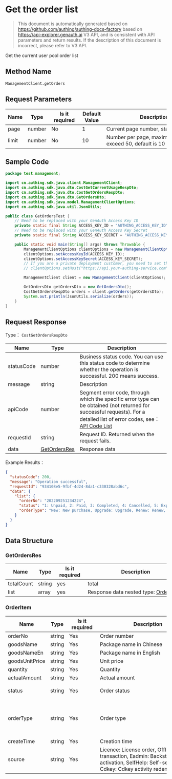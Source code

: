 # Get the order list

<!--
Warning ⚠️:
Do not modify this document directly,
https://github.com/Authing/authing-docs-factory
Use this project to generate
-->

<LastUpdated />

> This document is automatically generated based on https://github.com/authing/authing-docs-factory based on https://api-explorer.genauth.ai V3 API, and is consistent with API parameters and return results. If the description of this document is incorrect, please refer to V3 API.

Get the current user pool order list

## Method Name

`ManagementClient.getOrders`

## Request Parameters

| Name  | Type   | <div style="width:80px">Is it required</div> | <div style="width:60px">Default Value</div> | <div style="width:300px">Description</div>               | <div style="width:200px">Example Value</div> |
| ----- | ------ | -------------------------------------------- | ------------------------------------------- | -------------------------------------------------------- | -------------------------------------------- |
| page  | number | No                                           | 1                                           | Current page number, starting from 1                     | `1`                                          |
| limit | number | No                                           | 10                                          | Number per page, maximum cannot exceed 50, default is 10 | `10`                                         |

## Sample Code

```java
package test.management;

import cn.authing.sdk.java.client.ManagementClient;
import cn.authing.sdk.java.dto.CostGetCurrentUsageRespDto;
import cn.authing.sdk.java.dto.CostGetOrdersRespDto;
import cn.authing.sdk.java.dto.GetOrdersDto;
import cn.authing.sdk.java.model.ManagementClientOptions;
import cn.authing.sdk.java.util.JsonUtils;

public class GetOrdersTest {
    // Need to be replaced with your GenAuth Access Key ID
    private static final String ACCESS_KEY_ID = "AUTHING_ACCESS_KEY_ID";
    // Need to be replaced with your GenAuth Access Key Secret
    private static final String ACCESS_KEY_SECRET = "AUTHING_ACCESS_KEY_SECRET";

    public static void main(String[] args) throws Throwable {
        ManagementClientOptions clientOptions = new ManagementClientOptions();
        clientOptions.setAccessKeyId(ACCESS_KEY_ID);
        clientOptions.setAccessKeySecret(ACCESS_KEY_SECRET);
        // If you are a private deployment customer, you need to set the GenAuth service domain name
        // clientOptions.setHost("https://api.your-authing-service.com");

        ManagementClient client = new ManagementClient(clientOptions);

        GetOrdersDto getOrdersDto = new GetOrdersDto();
        CostGetOrdersRespDto orders = client.getOrders(getOrdersDto);
        System.out.println(JsonUtils.serialize(orders));
    }
}

```

## Request Response

Type： `CostGetOrdersRespDto`

| Name       | Type                                     | Description                                                                                                                                                                                                                                                                                                                                       |
| ---------- | ---------------------------------------- | ------------------------------------------------------------------------------------------------------------------------------------------------------------------------------------------------------------------------------------------------------------------------------------------------------------------------------------------------- |
| statusCode | number                                   | Business status code. You can use this status code to determine whether the operation is successful. 200 means success.                                                                                                                                                                                                                           |
| message    | string                                   | Description                                                                                                                                                                                                                                                                                                                                       |
| apiCode    | number                                   | Segment error code, through which the specific error type can be obtained (not returned for successful requests). For a detailed list of error codes, see：[API Code List](https://api-explorer.genauth.ai/?tag=group/%E5%BC%80%E5%8F%91%E5%87%86%E5%A4%87#tag/%E5%BC%80%E5%8F%91%E5%87%86%E5%A4%87/%E9%94%99%E8%AF%AF%E5%A4%84%E7%90%86/apiCode) |
| requestId  | string                                   | Request ID. Returned when the request fails.                                                                                                                                                                                                                                                                                                      |
| data       | <a href="#GetOrdersRes">GetOrdersRes</a> | Response data                                                                                                                                                                                                                                                                                                                                     |

Example Results：

```json
{
  "statusCode": 200,
  "message": "Operation successful",
  "requestId": "934108e5-9fbf-4d24-8da1-c330328abd6c",
  "data": {
    "list": {
      "orderNo": "202209251234224",
      "status": "1: Unpaid, 2: Paid, 3: Completed, 4: Cancelled, 5: Expired",
      "orderType": "New: New purchase, Upgrade: Upgrade, Renew: Renew, Overdue_Correct: Overdue correction, Overflowed_Correct: Overdue correction"
    }
  }
}
```

## Data Structure

### <a id="GetOrdersRes"></a> GetOrdersRes

| Name       | Type   | <div style="width:80px">Is it required</div> | <div style="width:300px">Description</div>                     | <div style="width:200px">Example Value</div> |
| ---------- | ------ | -------------------------------------------- | -------------------------------------------------------------- | -------------------------------------------- |
| totalCount | string | yes                                          | total                                                          |                                              |
| list       | array  | yes                                          | Response data nested type: <a href="#OrderItem">OrderItem</a>. |                                              |

### <a id="OrderItem"></a> OrderItem

| Name           | Type   | <div style="width:80px">Is it required</div> | <div style="width:300px">Description</div>                                                                                                         | <div style="width:200px">Example Value</div>                                                                                          |
| -------------- | ------ | -------------------------------------------- | -------------------------------------------------------------------------------------------------------------------------------------------------- | ------------------------------------------------------------------------------------------------------------------------------------- |
| orderNo        | string | Yes                                          | Order number                                                                                                                                       | `202209251234224`                                                                                                                     |
| goodsName      | string | Yes                                          | Package name in Chinese                                                                                                                            |                                                                                                                                       |
| goodsNameEn    | string | Yes                                          | Package name in English                                                                                                                            |                                                                                                                                       |
| goodsUnitPrice | string | Yes                                          | Unit price                                                                                                                                         |                                                                                                                                       |
| quantity       | string | Yes                                          | Quantity                                                                                                                                           |                                                                                                                                       |
| actualAmount   | string | Yes                                          | Actual amount                                                                                                                                      |                                                                                                                                       |
| status         | string | Yes                                          | Order status                                                                                                                                       | `1: Unpaid, 2: Paid, 3: Completed, 4: Cancelled, 5: Expired`                                                                          |
| orderType      | string | Yes                                          | Order type                                                                                                                                         | `New: New purchase, Upgrade: Upgrade, Renew: Renewal, Overdue_Correct: Overdue correction, Overflowed_Correct: Overflowed correction` |
| createTime     | string | Yes                                          | Creation time                                                                                                                                      |                                                                                                                                       |
| source         | string | Yes                                          | Licence: License order, Offline: Offline transaction, Eadmin: Backstage activation, SelfHelp: Self-service order, Cdkey: Cdkey activity redemption |                                                                                                                                       |
